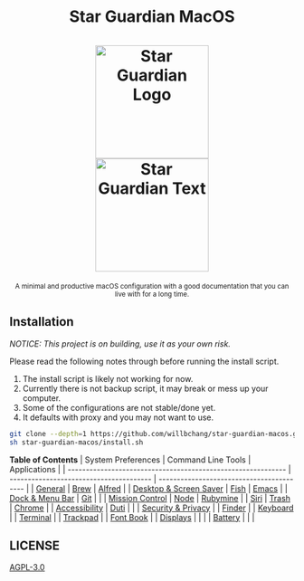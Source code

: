 <h1 align="center">
    Star Guardian MacOS
    <br>
    <br>
    <img width="200" alt="Star Guardian Logo" src="https://user-images.githubusercontent.com/14329786/110730526-8f22f600-825b-11eb-8eda-aa061caaa510.png">
    <br>
    <img width="200" alt="Star Guardian Text" src="https://user-images.githubusercontent.com/14329786/110730595-aa8e0100-825b-11eb-8fcf-8c2071f402ef.png">
</h1>

<div align="center">
    <sub>A minimal and productive macOS configuration with a good documentation that you can live with for a long time.</sub>   
</div>


## Installation
*NOTICE: This project is on building, use it as your own risk.*

Please read the following notes through before running the install script.
1. The install script is likely not working for now.
2. Currently there is not backup script, it may break or mess up your computer.
3. Some of the configurations are not stable/done yet.
4. It defaults with proxy and you may not want to use.

``` bash
git clone --depth=1 https://github.com/willbchang/star-guardian-macos.git
sh star-guardian-macos/install.sh
```

**Table of Contents**
| System Preferences                                           | Command Line Tools                      | Applications                              |
| ------------------------------------------------------------ | --------------------------------------- | ----------------------------------------- |
| [General](./system-preferences/general.org)                  | [Brew](./command-line-tools/brew.org)   | [Alfred](./applications/alfred.org)       |
| [Desktop & Screen Saver](./system-preferences/desktop+screen-saver.org) | [Fish](./command-line-tools/fish.org)   | [Emacs](./applications/emacs.org)         |
| [Dock & Menu Bar](./system-preferences/dock+menu-bar.org)    | [Git](./command-line-tools/git.org)     |                                           |
| [Mission Control](./system-preferences/mission-control.org)  | [Node](./command-line-tools/node.org)   | [Rubymine](./applications/rubymine.org)   |
| [Siri](./system-preferences/siri.org)                        | [Trash](./command-line-tools/trash.org) | [Chrome](./applications/chrome.org)       |
| [Accessibility](./system-preferences/accessibility.org)      | [Duti](./command-line-tools/duti.org)   |                                           |
| [Security & Privacy](./system-preferences/security+privacy.org) |                                         | [Finder](./applications/finder.org)       |
| [Keyboard](./system-preferences/keyboard.org)                |                                         | [Terminal](./applications/terminal.org)   |
| [Trackpad](./system-preferences/trackpad.org)                |                                         | [Font Book](./applications/font-book.org) |
| [Displays](./system-preferences/displays.org)                |                                         |                                           |
| [Battery](./system-preferences/battery.org)                  |                                         |                                           |

## LICENSE
[AGPL-3.0](LICENSE)
